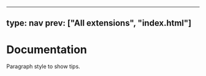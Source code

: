 



---
type: nav
prev: ["All extensions", "index.html"]
---





# Documentation

Paragraph style to show tips.



